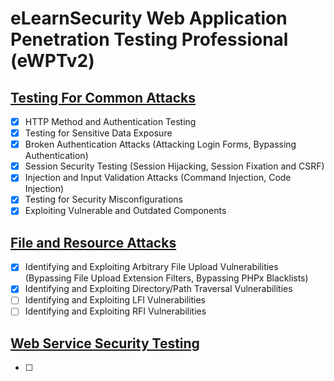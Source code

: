 # eLearnSecurity Web Application Penetration Testing Professional (eWPTv2)

## [Testing For Common Attacks](./testing_for_common_attacks.md)

- [x] HTTP Method and Authentication Testing
- [x] Testing for Sensitive Data Exposure
- [x] Broken Authentication Attacks (Attacking Login Forms, Bypassing Authentication)
- [x] Session Security Testing (Session Hijacking, Session Fixation and CSRF)
- [x] Injection and Input Validation Attacks (Command Injection, Code Injection)
- [x] Testing for Security Misconfigurations
- [x] Exploiting Vulnerable and Outdated Components

## [File and Resource Attacks](./file_and_resource_attacks.md)

- [x] Identifying and Exploiting Arbitrary File Upload Vulnerabilities (Bypassing File Upload Extension Filters, Bypassing PHPx Blacklists)
- [x] Identifying and Exploiting Directory/Path Traversal Vulnerabilities
- [ ] Identifying and Exploiting LFI Vulnerabilities
- [ ] Identifying and Exploiting RFI Vulnerabilities

## [Web Service Security Testing](./web_service_security_testing.md)

- [ ] 
